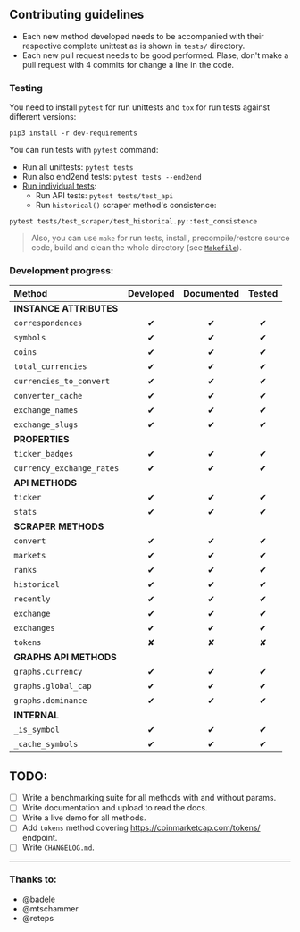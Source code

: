 ## Contributing guidelines
- Each new method developed needs to be accompanied with their respective complete unittest as is shown in `tests/` directory.
- Each new pull request needs to be good performed. Plase, don't make a pull request with 4 commits for change a line in the code.

### Testing
You need to install `pytest` for run unittests and `tox` for run tests against different versions:
```
pip3 install -r dev-requirements
```

You can run tests with `pytest` command:
- Run all unittests: `pytest tests`
- Run also end2end tests: `pytest tests --end2end`
- [Run individual tests](https://docs.pytest.org/en/latest/usage.html#specifying-tests-selecting-tests):
    + Run API tests: `pytest tests/test_api`
    + Run `historical()` scraper method's consistence:
```
pytest tests/test_scraper/test_historical.py::test_consistence
```

> Also, you can use `make` for run tests, install, precompile/restore source code, build and clean the whole directory (see [`Makefile`](https://github.com/mondeja/pymarketcap/blob/master/Makefile)).

### Development progress:

|**Method**|**Developed**|**Documented**|**Tested**|
|:-------------------------|:-:|:-:|:-:|
|**INSTANCE ATTRIBUTES**               |
|`correspondences`         | ✔ | ✔ | ✔ |
|`symbols`                 | ✔ | ✔ | ✔ |
|`coins`                   | ✔ | ✔ | ✔ |
|`total_currencies`        | ✔ | ✔ | ✔ |
|`currencies_to_convert`   | ✔ | ✔ | ✔ |
|`converter_cache`         | ✔ | ✔ | ✔ |
|`exchange_names`          | ✔ | ✔ | ✔ |
|`exchange_slugs`          | ✔ | ✔ | ✔ |
|**PROPERTIES**                        |
|`ticker_badges`           | ✔ | ✔ | ✔ |
|`currency_exchange_rates` | ✔ | ✔ | ✔ |
|**API METHODS**                       |
|`ticker`                  | ✔ | ✔ | ✔ |
|`stats`                   | ✔ | ✔ | ✔ |
|**SCRAPER METHODS**                   |
|`convert`                 | ✔ | ✔ | ✔ |
|`markets`                 | ✔ | ✔ | ✔ |
|`ranks`                   | ✔ | ✔ | ✔ |
|`historical`              | ✔ | ✔ | ✔ |
|`recently`                | ✔ | ✔ | ✔ |
|`exchange`                | ✔ | ✔ | ✔ |
|`exchanges`               | ✔ | ✔ | ✔ |
|`tokens`                  | ✘ | ✘ | ✘ |
|**GRAPHS API METHODS**                |
|`graphs.currency`         | ✔ | ✔ | ✔ |
|`graphs.global_cap`       | ✔ | ✔ | ✔ |
|`graphs.dominance`        | ✔ | ✔ | ✔ |
|**INTERNAL**                          |
|`_is_symbol`              | ✔ | ✔ | ✔ |
|`_cache_symbols`          | ✔ | ✔ | ✔ |


## TODO:
- [ ] Write a benchmarking suite for all methods with and without params.
- [ ] Write documentation and upload to read the docs.
- [ ] Write a live demo for all methods.
- [ ] Add `tokens` method covering https://coinmarketcap.com/tokens/ endpoint.
- [ ] Write `CHANGELOG.md`.

_____________________________

### Thanks to:
- @badele
- @mtschammer
- @reteps